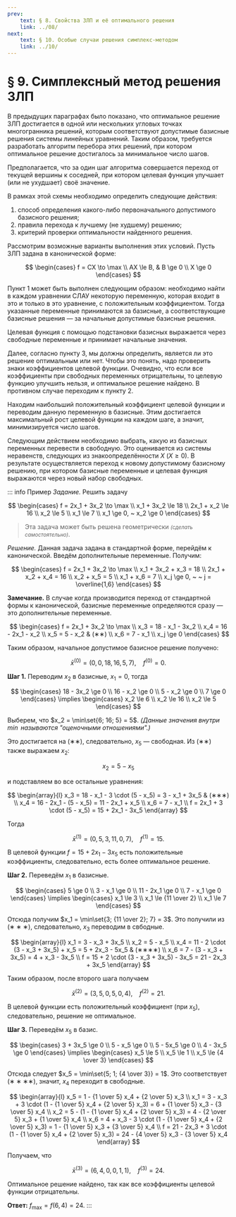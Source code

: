 ```yaml
---
prev:
    text: § 8. Свойства ЗЛП и её оптимального решения
    link: ../08/
next:
    text: § 10. Особые случаи решения симплекс-методом
    link: ../10/
---
```


# § 9. Симплексный метод решения ЗЛП

В предыдущих параграфах было показано, что оптимальное решение ЗЛП достигается в одной или нескольких угловых точках многогранника решений, которым соответствуют допустимые базисные решения системы линейных уравнений. Таким образом, требуется разработать алгоритм перебора этих решений, при котором оптимальное решение достигалось за минимальное число шагов.

Предполагается, что за один шаг алгоритма совершается переход от текущей вершины к соседней, при котором целевая функция улучшает (или не ухудшает) своё значение.

В рамках этой схемы необходимо определить следующие действия:

1. способ определения какого-либо первоначального допустимого базисного решения;
2. правила перехода к лучшему (не худшему) решению;
3. критерий проверки оптимальности найденного решения.

Рассмотрим возможные варианты выполнения этих условий. Пусть ЗЛП задана в канонической форме:

$$
\begin{cases}
f = CX \to \max \\
AX \le B, & B \ge 0 \\
X \ge 0
\end{cases}
$$

Пункт 1 может быть выполнен следующим образом: необходимо найти в каждом уравнении СЛАУ некоторую переменную, которая входит в это и только в это уравнение, с положительным коэффициентом. Тогда указанные переменные принимаются за базисные, а соответствующие базисные решения — за начальные допустимые базисные решения.

Целевая функция с помощью подстановки базисных выражается через свободные переменные и принимает начальные значения.

Далее, согласно пункту 3, мы должны определить, является ли это решение оптимальным или нет. Чтобы это понять, надо проверить знаки коэффициентов целевой функции. Очевидно, что если все коэффициенты при свободных переменных отрицательны, то целевую функцию улучшить нельзя, и оптимальное решение найдено. В противном случае переходим к пункту 2.

Находим наибольший положительный коэффициент целевой функции и переводим данную переменную в базисные. Этим достигается максимальный рост целевой функции на каждом шаге, а значит, минимизируется число шагов.

Следующим действием необходимо выбрать, какую из базисных переменных перевести в свободную. Это оценивается из системы неравенств, следующих из знакоопределённости $X$ ($X \ge 0$). В результате осуществляется переход к новому допустимому базисному решению, при котором базисные переменные и целевая функция выражаются через новый набор свободных.

::: info Пример
*Задание.* Решить задачу

$$
\begin{cases}
f = 2x_1 + 3x_2 \to \max \\
x_1 + 3x_2 \le 18 \\
2x_1 + x_2 \le 16 \\
x_2 \le 5 \\
x_1 \le 7 \\
x_1 \ge 0, ~ x_2 \ge 0
\end{cases}
$$

> Эта задача может быть решена геометрически <small><i>(сделать самостоятельно)</i></small>.

*Решение.* Данная задача задана в стандартной форме, перейдём к канонической. Введём дополнительные переменные. Получим:

$$
\begin{cases}
f = 2x_1 + 3x_2 \to \max \\
x_1 + 3x_2 + x_3 = 18 \\
2x_1 + x_2 + x_4 = 16 \\
x_2 + x_5 = 5 \\
x_1 + x_6 = 7 \\
x_j \ge 0, ~ ~ j = \overline{1,6}
\end{cases}
$$

**Замечание.** В случае когда производится переход от стандартной формы к канонической, базисные переменные определяются сразу — это дополнительные переменные.

$$
\begin{cases}
f = 2x_1 + 3x_2 \to \max \\
x_3 = 18 - x_1 - 3x_2 \\
x_4 = 16 - 2x_1 - x_2 \\
x_5 = 5 - x_2 & (∗∗) \\
x_6 = 7 - x_1 \\
x_j \ge 0
\end{cases}
$$

Таким образом, начальное допустимое базисное решение получено:

$$
\bar{x}^{(0)} = (0, 0, 18, 16, 5, 7), ~ ~ ~ ~ f^{(0)} = 0.
$$

**Шаг 1.** Переводим $x_2$ в базисные, $x_1 = 0$, тогда

$$
\begin{cases}
18 - 3x_2 \ge 0 \\
16 - x_2 \ge 0 \\
5 - x_2 \ge 0 \\
7 \ge 0
\end{cases} \implies
\begin{cases}
x_2 \le 6 \\
x_2 \le 16 \\
x_2 \le 5
\end{cases}
$$

Выберем, что $x_2 = \min\set{6; 16; 5} = 5$. *(Данные значения внутри $\min$ называются "оценочными отношениями".)*

Это достигается на $(∗∗)$, следовательно, $x_5$ — свободная. Из $(∗∗)$ также выражаем $x_2$:

$$
x_2 = 5 - x_5
$$

и подставляем во все остальные уравнения:

$$
\begin{array}{l}
x_3 = 18 - x_1 - 3 \cdot (5 - x_5) = 3 - x_1 + 3x_5 & (∗∗∗) \\
x_4 = 16 - 2x_1 - (5 - x_5) = 11 - 2x_1 + x_5 \\
x_6 = 7 - x_1 \\
f = 2x_1 + 3 \cdot (5 - x_5) = 15 + 2x_1 - 3x_5
\end{array}
$$

Тогда

$$
\bar{x}^{(1)} = (0, 5, 3, 11, 0, 7), ~ ~ ~ ~ f^{(1)} = 15.
$$

В целевой функции $f = 15 + 2x_1 - 3x_5$ есть положительные коэффициенты, следовательно, есть более оптимальное решение.

**Шаг 2.** Переведём $x_1$ в базисные.

$$
\begin{cases}
5 \ge 0 \\
3 - x_1 \ge 0 \\
11 - 2x_1 \ge 0 \\
7 - x_1 \ge 0
\end{cases} \implies
\begin{cases}
x_1 \le 3 \\
x_1 \le {11 \over 2} \\
x_1 \le 7
\end{cases}
$$

Отсюда получим $x_1 = \min\set{3; {11 \over 2}; 7} = 3$. Это получили из $(∗∗∗)$, следовательно, $x_3$ переводим в свбодные.

$$
\begin{array}{l}
x_1 = 3 - x_3 + 3x_5 \\
x_2 = 5 - x_5 \\
x_4 = 11 - 2 \cdot (3 - x_3 + 3x_5) + x_5 = 5 + 2x_3 - 5x_5 & (∗∗∗∗) \\
x_6 = 7 - (3 - x_3 + 3x_5) = 4 + x_3 - 3x_5 \\
f = 15 + 2 \cdot (3 - x_3 + 3x_5) - 3x_5 = 21 - 2x_3 + 3x_5
\end{array}
$$

Таким образом, после второго шага получаем

$$
\bar{x}^{(2)} = (3, 5, 0, 5, 0, 4), ~ ~ ~ ~ f^{(2)} = 21.
$$

В целевой функции есть положительный коэффициент (при $x_5$), следовательно, решение не оптимальное.

**Шаг 3.** Переведём $x_5$ в базис.

$$
\begin{cases}
3 + 3x_5 \ge 0 \\
5 - x_5 \ge 0 \\
5 - 5x_5 \ge 0 \\
4 - 3x_5 \ge 0
\end{cases} \implies
\begin{cases}
x_5 \le 5 \\
x_5 \le 1 \\
x_5 \le {4 \over 3}
\end{cases}
$$

Отсюда следует $x_5 = \min\set{5; 1; {4 \over 3}} = 1$. Это соответствует $(∗∗∗∗)$, значит, $x_4$ переходит в свободные.

$$
\begin{array}{l}
x_5 = 1 - {1 \over 5} x_4 + {2 \over 5} x_3 \\
x_1 = 3 - x_3 + 3 \cdot (1 - {1 \over 5} x_4 + {2 \over 5} x_3) = 6 + {1 \over 5} x_3 - {3 \over 5} x_4 \\
x_2 = 5 - (1 - {1 \over 5} x_4 + {2 \over 5} x_3) = 4 - {2 \over 5} x_3 + {1 \over 5} x_4 \\
x_6 = 4 + x_3 - 3 \cdot (1 - {1 \over 5} x_4 + {2 \over 5} x_3) = 1 - {1 \over 5} x_3 + {3 \over 5} x_4 \\
f = 21 - 2x_3 + 3 \cdot (1 - {1 \over 5} x_4 + {2 \over 5} x_3) = 24 - {4 \over 5} x_3 - {3 \over 5} x_4
\end{array}
$$

Получаем, что

$$
\bar{x}^{(3)} = (6, 4, 0, 0, 1, 1), ~ ~ ~ ~ f^{(3)} = 24.
$$

Оптимальное решение найдено, так как все коэффициенты целевой функции отрицательны.

**Ответ:** $f_\max = f(6, 4) = 24$.
:::